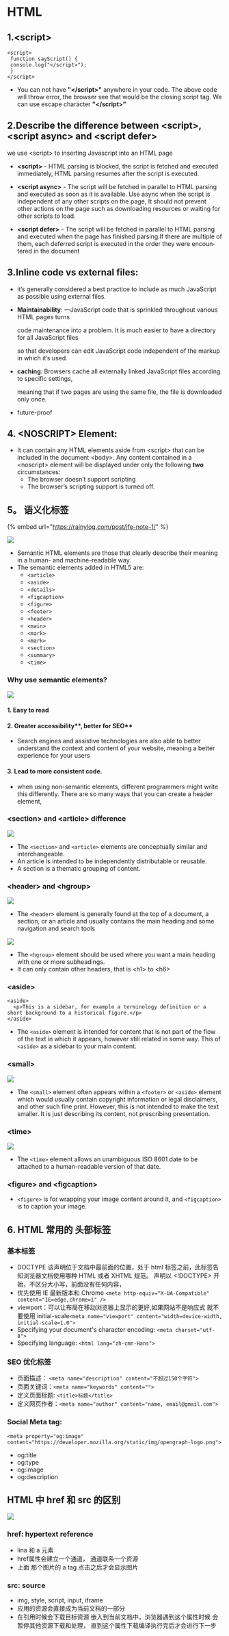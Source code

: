 # HTML



## 1.&lt;script&gt;

```text
<script>
 function sayScript() {
 console.log("</script>");
 }
</script>
```

* You can not have  **"&lt;/script&gt;"**  anywhere in your code. The above code will throw error, the browser see that would be the closing script tag. We can use escape character  **"&lt;\/script&gt;"**



## 2.Describe the difference between &lt;script&gt;, &lt;script async&gt; and &lt;script defer&gt;

we use &lt;script&gt; to inserting Javascript into an HTML page 

* **&lt;script&gt;** - HTML parsing is blocked, the script is fetched and executed immediately, HTML parsing resumes after the script is executed.
* 
  **&lt;script async&gt;** - The script will be fetched in parallel to HTML parsing and executed as soon as it is available. Use async when the script is independent of any other scripts on the page, It  should not prevent other actions on the page such as downloading resources or   waiting for other scripts to load.

* 
  **&lt;script defer&gt;** - The script will be fetched in parallel to HTML parsing and executed when the page has finished parsing.If there are multiple of them, each deferred script is executed in the order they were encoun­tered in the document

## 3.Inline code vs external files:

*  it’s generally considered a best    practice to include as much JavaScript as possible using external files.
* **Maintainability**: —JavaScript code that is sprinkled throughout various HTML pages turns

  code maintenance into a problem. It is much easier to have a directory for all JavaScript files

  so that developers can edit JavaScript code independent of the markup in which it’s used.

* **caching**: Browsers cache all externally linked JavaScript files according to specific settings,

  meaning that if two pages are using the same file, the file is downloaded only once.

* future-proof

## 4. &lt;NOSCRIPT&gt; Element:

* It can contain any HTML elements aside from &lt;script&gt; that can be included in the document &lt;body&gt;. Any content contained in a &lt;noscript&gt; element will be displayed   under only the following _**two**_ circumstances:
  * The browser doesn’t support scripting
  * The browser’s scripting support is turned off.

## 5。 语义化标签

{% embed url="https://rainylog.com/post/ife-note-1/" %}



![](.gitbook/assets/image%20%2833%29.png)

* Semantic HTML elements are those that clearly describe their meaning in a human- and machine-readable way.
* The semantic elements added in HTML5 are:
  * `<article>`
  * `<aside>`
  * `<details>`
  * `<figcaption>`
  * `<figure>`
  * `<footer>`
  * `<header>`
  * `<main>`
  * `<mark>`
  * `<mark>`
  * `<section>`
  * `<summary>`
  * `<time>`

### Why use semantic elements?



![](.gitbook/assets/image%20%2832%29.png)

####  1. Easy to read

####  2. Greater accessibility**, better for SEO**

* Search engines and assistive technologies are also able to better understand the context and content of your website, meaning a better experience for your users

####  3. Lead to more consistent code.

* when using non-semantic elements, different programmers might write this differently. There are so many ways that you can create a header element,

### **&lt;section&gt; and &lt;article&gt; difference**

![](.gitbook/assets/image%20%2836%29.png)

*  The `<section>` and `<article>` elements are conceptually similar and interchangeable.
  * An article is intended to be independently distributable or reusable.
  * A section is a thematic grouping of content.

### **&lt;header&gt; and &lt;hgroup&gt;**

![](.gitbook/assets/image%20%2837%29.png)

*  The `<header>` element is generally found at the top of a document, a section, or an article and usually contains the main heading and some navigation and search tools

![](.gitbook/assets/image%20%2835%29.png)

*  The `<hgroup>` element should be used where you want a main heading with one or more subheadings.
* It can only contain other headers, that is &lt;h1&gt; to &lt;h6&gt;

### **&lt;aside&gt;**

```text
<aside>
  <p>This is a sidebar, for example a terminology definition or a short background to a historical figure.</p>
</aside>
```

*  The `<aside>` element is intended for content that is not part of the flow of the text in which it appears, however still related in some way. This of `<aside>` as a sidebar to your main content.

### **&lt;small&gt;**

![](.gitbook/assets/image%20%2834%29.png)

*  The `<small>` element often appears within a `<footer>` or `<aside>` element which would usually contain copyright information or legal disclaimers, and other such fine print. However, this is not intended to make the text smaller. It is just describing its content, not prescribing presentation.

### **&lt;time&gt;**

![](.gitbook/assets/image%20%2838%29.png)

*  The `<time>` element allows an unambiguous ISO 8601 date to be attached to a human-readable version of that date.

### **&lt;figure&gt; and &lt;figcaption&gt;**

*  `<figure>` is for wrapping your image content around it, and `<figcaption>` is to caption your image.



## 6. HTML 常用的 头部标签

### 基本标签

* DOCTYPE  该声明位于文档中最前面的位置，处于 html 标签之前，此标签告知浏览器文档使用哪种 HTML 或者 XHTML 规范。  声明以 &lt;!DOCTYPE&gt; 开始，不区分大小写，前面没有任何内容，
* 优先使用 IE 最新版本和 Chrome  `<meta http-equiv="X-UA-Compatible" content="IE=edge,chrome=1" />`
* viewport：可以让布局在移动浏览器上显示的更好,如果网站不是响应式 就不要使用 initial-scale`<meta name="viewport" content="width=device-width, initial-scale=1.0">`
* Specifying your document's character encoding:    `<meta charset="utf-8">`
* Specifying language:  `<html lang="zh-cmn-Hans">` 

### SEO 优化标签

* 页面描述：  `<meta name="description" content="不超过150个字符">`
* 页面关键词：`<meta name="keywords" content="">`
* 定义页面标题: `<title>标题</title>`
* 定义网页作者：`<meta name="author" content="name, email@gmail.com">`

### Social Meta tag:

`<meta property="og:image" content="https://developer.mozilla.org/static/img/opengraph-logo.png">`

* og:title
* og:type
* og:image
* og:description



## HTML 中  href 和 src 的区别

![](.gitbook/assets/image%20%2847%29.png)

### href: hypertext reference 

* lina 和 a 元素
* href属性会建立一个通道， 通道联系一个资源
* 上面 那个图片的 a tag 点击之后才会显示图片

### src: source

* img, style, script, input, iframe 
* 应用的资源会直接成为当前文档的一部分
* 在引用时候会下载目标资源 嵌入到当前文档中，浏览器遇到这个属性时候 会暂停其他资源下载和处理， 直到这个属性下载编译执行完后才会进行下一步

## 

##  







